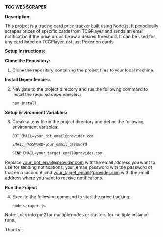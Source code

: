**TCG WEB SCRAPER**

**Description:**

This project is a trading card price tracker built using Node.js. It periodically scrapes prices of specific cards from TCGPlayer and sends an email notification if the price drops below a desired threshold. It can be used for any card listed on TCGPlayer, not just Pokémon cards


**Setup Instructions:**

**Clone the Repository:**

1. Clone the repository containing the project files to your local machine.

**Install Dependencies:**

2. Navigate to the project directory and run the following command to install the required dependencies:

   `npm install`

**Setup Environment Variables:**

3. Create a .env file in the project directory and define the following environment variables:

    `BOT_EMAIL=your_bot_email@provider.com`

    `EMAIL_PASSWORD=your_email_password`

    `SEND_EMAIL=your_target_email@provider.com`

Replace your_bot_email@provider.com with the email address you want to use for sending notifications, your_email_password with the password of that email account, and your_target_email@provider.com with the email address where you want to receive notifications.

**Run the Project**

4. Execute the following command to start the price tracking:
   
      `node scraper.js`



Note: Look into pm2 for multiple nodes or clusters for multiple instance runs.


Thanks :)
